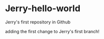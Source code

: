 # Jerry-hello-world
Jerry's first repository in Github

adding the first change to Jerry's first branch!
